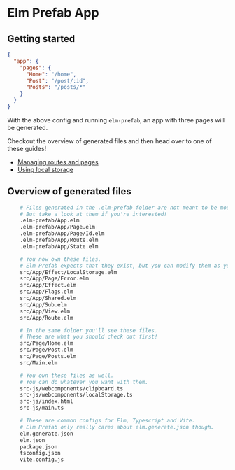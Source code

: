 # Elm Prefab App

## Getting started

```json
{
  "app": {
    "pages": {
      "Home": "/home",
      "Post": "/post/:id",
      "Posts": "/posts/*"
    }
  }
}
```

With the above config and running `elm-prefab`, an app with three pages will be generated.

Checkout the overview of generated files and then head over to one of these guides!

- [Managing routes and pages](https://github.com/mdgriffith/elm-prefab/blob/main/guides/plugins/app/routes_and_pages.md)
- [Using local storage](https://github.com/mdgriffith/elm-prefab/blob/main/guides/how-to/using-localstorage.md)

## Overview of generated files

```bash
    # Files generated in the .elm-prefab folder are not meant to be modified.
    # But take a look at them if you're interested!
    .elm-prefab/App.elm
    .elm-prefab/App/Page.elm
    .elm-prefab/App/Page/Id.elm
    .elm-prefab/App/Route.elm
    .elm-prefab/App/State.elm

    # You now own these files.
    # Elm Prefab expects that they exist, but you can modify them as you need to.
    src/App/Effect/LocalStorage.elm
    src/App/Page/Error.elm
    src/App/Effect.elm
    src/App/Flags.elm
    src/App/Shared.elm
    src/App/Sub.elm
    src/App/View.elm
    src/App/Route.elm

    # In the same folder you'll see these files.
    # These are what you should check out first!
    src/Page/Home.elm
    src/Page/Post.elm
    src/Page/Posts.elm
    src/Main.elm

    # You own these files as well.
    # You can do whatever you want with them.
    src-js/webcomponents/clipboard.ts
    src-js/webcomponents/localStorage.ts
    src-js/index.html
    src-js/main.ts

    # These are common configs for Elm, Typescript and Vite.
    # Elm Prefab only really cares about elm.generate.json though.
    elm.generate.json
    elm.json
    package.json
    tsconfig.json
    vite.config.js

```
